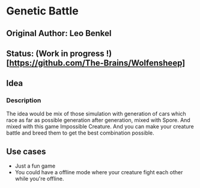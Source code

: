 # Genetic Battle

## Original Author: Leo Benkel

## Status: (Work in progress !)[https://github.com/The-Brains/Wolfensheep]

## Idea
### Description

The idea would be mix of those simulation with generation of cars which race as far as possible generation after generation,
mixed with Spore. And mixed with this game Impossible Creature.
And you can make your creature battle and breed them to get the best combination possible.

## Use cases

* Just a fun game
* You could have a offline mode where your creature fight each other while you're offline.
